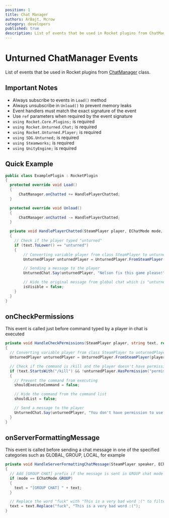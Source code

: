 ```yaml
---
position: 1
title: Chat Manager
authors: ArBajt, Mcrow
category: developers
published: true
description: List of events that be used in Rocket plugins from ChatManager class.
---
```

# Unturned ChatManager Events
List of events that be used in Rocket plugins from [ChatManager]() class.
## Important Notes
- Always subscribe to events in `Load()` method
- Always unsubscribe in `Unload()` to prevent memory leaks
- Event handlers must match the exact signature of the event
- Use `ref` parameters when required by the event signature
- `using Rocket.Core.Plugins;` is required
- `using Rocket.Unturned.Chat;` is required
- `using Rocket.Unturned.Player;` is required
- `using SDG.Unturned;` is required
- `using Steamworks;` is required
- `using UnityEngine;` is required

## Quick Example
```csharp
public class ExamplePlugin : RocketPlugin
{
  protected override void Load()
  {
      ChatManager.onChatted += HandlePlayerChatted;
  }

  protected override void Unload()
  {
      ChatManager.onChatted -= HandlePlayerChatted;
  }

  private void HandlePlayerChatted(SteamPlayer player, EChatMode mode, ref Color chatted, ref bool isRich, string text, ref bool isVisible)
  {
    // Check if the player typed "unturned"
    if (text.ToLower() == "unturned")
    {
        // Converting variable player from class SteamPlayer to unturnedPlayer from clas UnturnedPlayer
        UnturnedPlayer unturnedPlayer = UnturnedPlayer.FromSteamPlayer(player);

        // Sending a message to the player
        UnturnedChat.Say(unturnedPlayer, "Nelson fix this game please!", Color.green);

        // Hide the original message from global chat which is "unturned"
        isVisible = false;
    }  
  }
}
```

## onCheckPermissions
This event is called just before command typed by a player in chat is executed
```csharp
private void HandleCheckPermissions(SteamPlayer player, string text, ref bool shouldExecuteCommand, ref bool shouldList)
{
  // Converting variable player from class SteamPlayer to unturnedPlayer from clas UnturnedPlayer
  UnturnedPlayer unturnedPlayer = UnturnedPlayer.FromSteamPlayer(player);

  // Check if the command is /kill and the player doesn't have permission
  if (text.StartsWith("/kill") && !unturnedPlayer.HasPermission("permission.allowkill"))
  {
    // Prevent the command from executing
    shouldExecuteCommand = false;

    // Hide the command from the command list
    shouldList = false;

    // Send a message to the player
    UnturnedChat.Say(unturnedPlayer, "You don't have permission to use this command!", Color.red);
  }
}
```

## onServerFormattingMessage
This event is called before sending a chat message in one of the specified categories such as GLOBAL, GROUP, LOCAL, for example
```csharp
private void HandleServerFormattingChatMessage(SteamPlayer speaker, EChatMode mode, ref string text)
{
  // Add [GROUP CHAT] prefix if the message is sent in GROUP chat mode
  if (mode == EChatMode.GROUP)
  {
    text = "[GROUP CHAT] " + text;
  }

  // Replace the word "fuck" with "This is a very bad word :(" to filter inappropriate language
  text = text.Replace("fuck", "This is a very bad word :(");
}
```
